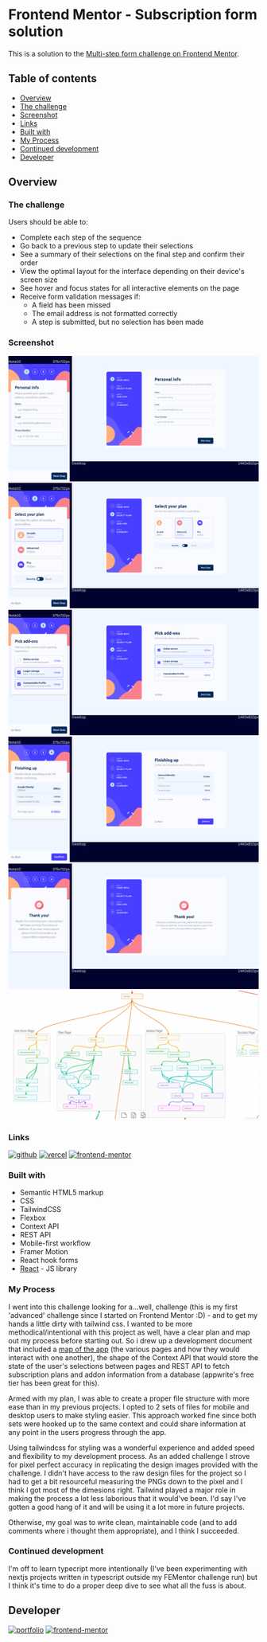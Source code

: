 # Frontend Mentor - Subscription form solution

This is a solution to the [Multi-step form challenge on Frontend Mentor](https://www.frontendmentor.io/challenges/multistep-form-YVAnSdqQBJ).

## Table of contents

- [Overview](#overview)
- [The challenge](#the-challenge)
- [Screenshot](#screenshot)
- [Links](#links)
- [Built with](#built-with)
- [My Process](#my-process)
- [Continued development](#continued-development)
- [Developer](#developer)

## Overview

### The challenge

Users should be able to:

- Complete each step of the sequence
- Go back to a previous step to update their selections
- See a summary of their selections on the final step and confirm their order
- View the optimal layout for the interface depending on their device's screen size
- See hover and focus states for all interactive elements on the page
- Receive form validation messages if:
  - A field has been missed
  - The email address is not formatted correctly
  - A step is submitted, but no selection has been made

### Screenshot

![Home Page](./screenshots/home-page.png)
![Subscription Plans Page](./screenshots/plans-page.png)
![Addons Page](./screenshots/addons-page.png)
![Summary Page](./screenshots/summary-page.png)
![Confirm Page](./screenshots/final-page.png)
![App Map](./screenshots/app-wireframe.png)

### Links

[![github](https://img.shields.io/badge/github-000?style=for-the-badge&logo=github&logoColor=white)](https://github.com/awakeinthedreamstate/subscription-form-app) [![vercel](https://img.shields.io/badge/vercel-000000?style=for-the-badge&logo=vercel&logoColor=white)](https://ticketgeneratorapp-olive.vercel.app/) [![frontend-mentor](https://img.shields.io/badge/frontend_mentor-0A66C2?style=for-the-badge&logo=github&logoColor=white)](https://www.frontendmentor.io/challenges/conference-ticket-generator-oq5gFIU12w)

### Built with

- Semantic HTML5 markup
- CSS
- TailwindCSS
- Flexbox
- Context API
- REST API
- Mobile-first workflow
- Framer Motion
- React hook forms
- [React](https://reactjs.org/) - JS library

### My Process

I went into this challenge looking for a...well, challenge (this is my first 'advanced' challenge since I started on Frontend Mentor :D) - and to get my hands a little dirty with tailwind css. I wanted to be more methodical/intentional with this project as well, have a clear plan and map out my process before starting out. So i drew up a development document that included a [map of the app](#screenshot) (the various pages and how they would interact with one another), the shape of the Context API that would store the state of the user's selections between pages and REST API to fetch subscription plans and addon information from a database (appwrite's free tier has been great for this).

Armed with my plan, I was able to create a proper file structure with more ease than in my previous projects. I opted to 2 sets of files for mobile and desktop users to make styling easier. This approach worked fine since both sets were hooked up to the same context and could share information at any point in the users progress through the app.

Using tailwindcss for styling was a wonderful experience and added speed and flexibility to my development process. As an added challenge I strove for pixel perfect accuracy in replicating the design images provided with the challenge. I didn't have access to the raw design files for the project so I had to get a bit resourceful measuring the PNGs down to the pixel and I think I got most of the dimesions right. Tailwind played a major role in making the process a lot less laborious that it would've been. I'd say I've gotten a good hang of it and will be using it a lot more in future projects.

Otherwise, my goal was to write clean, maintainable code (and to add comments where i thought them appropriate), and I think I succeeded.

### Continued development

I'm off to learn typecript more intentionally (I've been experimenting with nextjs projects written in typescript outside my FEMentor challenge run) but I think it's time to do a proper deep dive to see what all the fuss is about.

## Developer

[![portfolio](https://img.shields.io/badge/github-000?style=for-the-badge&logo=github&logoColor=white)](https://github.com/awakeinthedreamstate) [![frontend-mentor](https://img.shields.io/badge/frontend_mentor-0A66C2?style=for-the-badge&logo=frontendmentor&logoColor=white)](https://www.frontendmentor.io/profile/awakeinthedreamstate)
